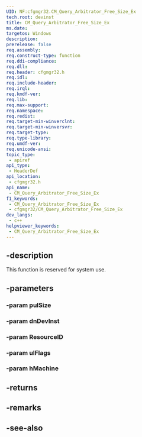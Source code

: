 ```yaml
---
UID: NF:cfgmgr32.CM_Query_Arbitrator_Free_Size_Ex
tech.root: devinst
title: CM_Query_Arbitrator_Free_Size_Ex
ms.date: 
targetos: Windows
description: 
prerelease: false
req.assembly: 
req.construct-type: function
req.ddi-compliance: 
req.dll: 
req.header: cfgmgr32.h
req.idl: 
req.include-header: 
req.irql: 
req.kmdf-ver: 
req.lib: 
req.max-support: 
req.namespace: 
req.redist: 
req.target-min-winverclnt: 
req.target-min-winversvr: 
req.target-type: 
req.type-library: 
req.umdf-ver: 
req.unicode-ansi: 
topic_type:
 - apiref
api_type:
 - HeaderDef
api_location:
 - cfgmgr32.h
api_name:
 - CM_Query_Arbitrator_Free_Size_Ex
f1_keywords:
 - CM_Query_Arbitrator_Free_Size_Ex
 - cfgmgr32/CM_Query_Arbitrator_Free_Size_Ex
dev_langs:
 - c++
helpviewer_keywords:
 - CM_Query_Arbitrator_Free_Size_Ex
---
```


## -description

This function is reserved for system use.

## -parameters

### -param pulSize

### -param dnDevInst

### -param ResourceID

### -param ulFlags

### -param hMachine

## -returns

## -remarks

## -see-also

